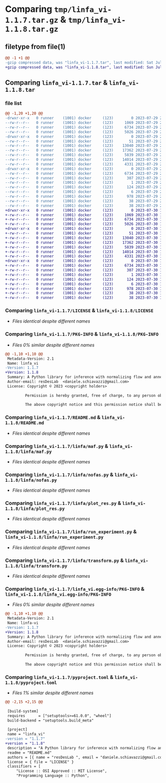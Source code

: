 # Comparing `tmp/linfa_vi-1.1.7.tar.gz` & `tmp/linfa_vi-1.1.8.tar.gz`

## filetype from file(1)

```diff
@@ -1 +1 @@
-gzip compressed data, was "linfa_vi-1.1.7.tar", last modified: Sat Jul 29 22:48:44 2023, max compression
+gzip compressed data, was "linfa_vi-1.1.8.tar", last modified: Sun Jul 30 14:10:22 2023, max compression
```

## Comparing `linfa_vi-1.1.7.tar` & `linfa_vi-1.1.8.tar`

### file list

```diff
@@ -1,20 +1,20 @@
-drwxr-xr-x   0 runner    (1001) docker     (123)        0 2023-07-29 22:48:44.491121 linfa_vi-1.1.7/
--rw-r--r--   0 runner    (1001) docker     (123)     1069 2023-07-29 22:48:33.000000 linfa_vi-1.1.7/LICENSE
--rw-r--r--   0 runner    (1001) docker     (123)     6734 2023-07-29 22:48:44.491121 linfa_vi-1.1.7/PKG-INFO
--rw-r--r--   0 runner    (1001) docker     (123)     5026 2023-07-29 22:48:33.000000 linfa_vi-1.1.7/README.md
-drwxr-xr-x   0 runner    (1001) docker     (123)        0 2023-07-29 22:48:44.487121 linfa_vi-1.1.7/linfa/
--rw-r--r--   0 runner    (1001) docker     (123)       51 2023-07-29 22:48:33.000000 linfa_vi-1.1.7/linfa/__init__.py
--rw-r--r--   0 runner    (1001) docker     (123)    13040 2023-07-29 22:48:33.000000 linfa_vi-1.1.7/linfa/maf.py
--rw-r--r--   0 runner    (1001) docker     (123)    17362 2023-07-29 22:48:33.000000 linfa_vi-1.1.7/linfa/nofas.py
--rw-r--r--   0 runner    (1001) docker     (123)     5839 2023-07-29 22:48:33.000000 linfa_vi-1.1.7/linfa/plot_res.py
--rw-r--r--   0 runner    (1001) docker     (123)    14014 2023-07-29 22:48:33.000000 linfa_vi-1.1.7/linfa/run_experiment.py
--rw-r--r--   0 runner    (1001) docker     (123)     4331 2023-07-29 22:48:33.000000 linfa_vi-1.1.7/linfa/transform.py
-drwxr-xr-x   0 runner    (1001) docker     (123)        0 2023-07-29 22:48:44.491121 linfa_vi-1.1.7/linfa_vi.egg-info/
--rw-r--r--   0 runner    (1001) docker     (123)     6734 2023-07-29 22:48:44.000000 linfa_vi-1.1.7/linfa_vi.egg-info/PKG-INFO
--rw-r--r--   0 runner    (1001) docker     (123)      307 2023-07-29 22:48:44.000000 linfa_vi-1.1.7/linfa_vi.egg-info/SOURCES.txt
--rw-r--r--   0 runner    (1001) docker     (123)        1 2023-07-29 22:48:44.000000 linfa_vi-1.1.7/linfa_vi.egg-info/dependency_links.txt
--rw-r--r--   0 runner    (1001) docker     (123)      124 2023-07-29 22:48:44.000000 linfa_vi-1.1.7/linfa_vi.egg-info/requires.txt
--rw-r--r--   0 runner    (1001) docker     (123)        6 2023-07-29 22:48:44.000000 linfa_vi-1.1.7/linfa_vi.egg-info/top_level.txt
--rw-r--r--   0 runner    (1001) docker     (123)      978 2023-07-29 22:48:33.000000 linfa_vi-1.1.7/pyproject.toml
--rw-r--r--   0 runner    (1001) docker     (123)       38 2023-07-29 22:48:44.491121 linfa_vi-1.1.7/setup.cfg
--rw-r--r--   0 runner    (1001) docker     (123)       38 2023-07-29 22:48:33.000000 linfa_vi-1.1.7/setup.py
+drwxr-xr-x   0 runner    (1001) docker     (123)        0 2023-07-30 14:10:22.717772 linfa_vi-1.1.8/
+-rw-r--r--   0 runner    (1001) docker     (123)     1069 2023-07-30 14:10:09.000000 linfa_vi-1.1.8/LICENSE
+-rw-r--r--   0 runner    (1001) docker     (123)     6734 2023-07-30 14:10:22.717772 linfa_vi-1.1.8/PKG-INFO
+-rw-r--r--   0 runner    (1001) docker     (123)     5026 2023-07-30 14:10:09.000000 linfa_vi-1.1.8/README.md
+drwxr-xr-x   0 runner    (1001) docker     (123)        0 2023-07-30 14:10:22.717772 linfa_vi-1.1.8/linfa/
+-rw-r--r--   0 runner    (1001) docker     (123)       51 2023-07-30 14:10:09.000000 linfa_vi-1.1.8/linfa/__init__.py
+-rw-r--r--   0 runner    (1001) docker     (123)    13040 2023-07-30 14:10:09.000000 linfa_vi-1.1.8/linfa/maf.py
+-rw-r--r--   0 runner    (1001) docker     (123)    17362 2023-07-30 14:10:09.000000 linfa_vi-1.1.8/linfa/nofas.py
+-rw-r--r--   0 runner    (1001) docker     (123)     5839 2023-07-30 14:10:09.000000 linfa_vi-1.1.8/linfa/plot_res.py
+-rw-r--r--   0 runner    (1001) docker     (123)    14014 2023-07-30 14:10:09.000000 linfa_vi-1.1.8/linfa/run_experiment.py
+-rw-r--r--   0 runner    (1001) docker     (123)     4331 2023-07-30 14:10:09.000000 linfa_vi-1.1.8/linfa/transform.py
+drwxr-xr-x   0 runner    (1001) docker     (123)        0 2023-07-30 14:10:22.717772 linfa_vi-1.1.8/linfa_vi.egg-info/
+-rw-r--r--   0 runner    (1001) docker     (123)     6734 2023-07-30 14:10:22.000000 linfa_vi-1.1.8/linfa_vi.egg-info/PKG-INFO
+-rw-r--r--   0 runner    (1001) docker     (123)      307 2023-07-30 14:10:22.000000 linfa_vi-1.1.8/linfa_vi.egg-info/SOURCES.txt
+-rw-r--r--   0 runner    (1001) docker     (123)        1 2023-07-30 14:10:22.000000 linfa_vi-1.1.8/linfa_vi.egg-info/dependency_links.txt
+-rw-r--r--   0 runner    (1001) docker     (123)      124 2023-07-30 14:10:22.000000 linfa_vi-1.1.8/linfa_vi.egg-info/requires.txt
+-rw-r--r--   0 runner    (1001) docker     (123)        6 2023-07-30 14:10:22.000000 linfa_vi-1.1.8/linfa_vi.egg-info/top_level.txt
+-rw-r--r--   0 runner    (1001) docker     (123)      978 2023-07-30 14:10:09.000000 linfa_vi-1.1.8/pyproject.toml
+-rw-r--r--   0 runner    (1001) docker     (123)       38 2023-07-30 14:10:22.717772 linfa_vi-1.1.8/setup.cfg
+-rw-r--r--   0 runner    (1001) docker     (123)       38 2023-07-30 14:10:09.000000 linfa_vi-1.1.8/setup.py
```

### Comparing `linfa_vi-1.1.7/LICENSE` & `linfa_vi-1.1.8/LICENSE`

 * *Files identical despite different names*

### Comparing `linfa_vi-1.1.7/PKG-INFO` & `linfa_vi-1.1.8/PKG-INFO`

 * *Files 0% similar despite different names*

```diff
@@ -1,10 +1,10 @@
 Metadata-Version: 2.1
 Name: linfa_vi
-Version: 1.1.7
+Version: 1.1.8
 Summary: A Python library for inference with normalizing flow and annealing
 Author-email: resDesLab  <daniele.schiavazzi@gmail.com>
 License: Copyright © 2023 <copyright holders>
         
         Permission is hereby granted, free of charge, to any person obtaining a copy of this software and associated documentation files (the “Software”), to deal in the Software without restriction, including without limitation the rights to use, copy, modify, merge, publish, distribute, sublicense, and/or sell copies of the Software, and to permit persons to whom the Software is furnished to do so, subject to the following conditions:
         
         The above copyright notice and this permission notice shall be included in all copies or substantial portions of the Software.
```

### Comparing `linfa_vi-1.1.7/README.md` & `linfa_vi-1.1.8/README.md`

 * *Files identical despite different names*

### Comparing `linfa_vi-1.1.7/linfa/maf.py` & `linfa_vi-1.1.8/linfa/maf.py`

 * *Files identical despite different names*

### Comparing `linfa_vi-1.1.7/linfa/nofas.py` & `linfa_vi-1.1.8/linfa/nofas.py`

 * *Files identical despite different names*

### Comparing `linfa_vi-1.1.7/linfa/plot_res.py` & `linfa_vi-1.1.8/linfa/plot_res.py`

 * *Files identical despite different names*

### Comparing `linfa_vi-1.1.7/linfa/run_experiment.py` & `linfa_vi-1.1.8/linfa/run_experiment.py`

 * *Files identical despite different names*

### Comparing `linfa_vi-1.1.7/linfa/transform.py` & `linfa_vi-1.1.8/linfa/transform.py`

 * *Files identical despite different names*

### Comparing `linfa_vi-1.1.7/linfa_vi.egg-info/PKG-INFO` & `linfa_vi-1.1.8/linfa_vi.egg-info/PKG-INFO`

 * *Files 0% similar despite different names*

```diff
@@ -1,10 +1,10 @@
 Metadata-Version: 2.1
 Name: linfa-vi
-Version: 1.1.7
+Version: 1.1.8
 Summary: A Python library for inference with normalizing flow and annealing
 Author-email: resDesLab  <daniele.schiavazzi@gmail.com>
 License: Copyright © 2023 <copyright holders>
         
         Permission is hereby granted, free of charge, to any person obtaining a copy of this software and associated documentation files (the “Software”), to deal in the Software without restriction, including without limitation the rights to use, copy, modify, merge, publish, distribute, sublicense, and/or sell copies of the Software, and to permit persons to whom the Software is furnished to do so, subject to the following conditions:
         
         The above copyright notice and this permission notice shall be included in all copies or substantial portions of the Software.
```

### Comparing `linfa_vi-1.1.7/pyproject.toml` & `linfa_vi-1.1.8/pyproject.toml`

 * *Files 1% similar despite different names*

```diff
@@ -2,15 +2,15 @@
 
 [build-system]
 requires      = ["setuptools>=61.0.0", "wheel"]
 build-backend = "setuptools.build_meta"
 
 [project]
 name = "linfa_vi"
-version = "1.1.7"
+version = "1.1.8"
 description = "A Python library for inference with normalizing flow and annealing"
 readme = "README.md"
 authors = [{ name = "resDesLab ", email = "daniele.schiavazzi@gmail.com" }]
 license = { file = "LICENSE" }
 classifiers = [
     "License :: OSI Approved :: MIT License",
     "Programming Language :: Python",
```

